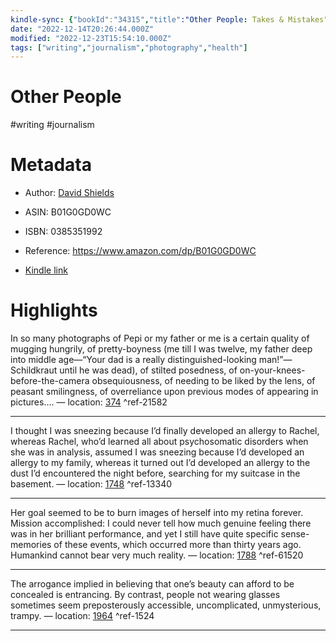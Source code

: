 ```yaml
---
kindle-sync: {"bookId":"34315","title":"Other People: Takes & Mistakes","author":"David Shields","asin":"B01G0GD0WC","lastAnnotatedDate":"2020-12-23","bookImageUrl":"https://m.media-amazon.com/images/I/91s3oyefvYL._SY160.jpg","highlightsCount":4}
date: "2022-12-14T20:26:44.000Z"
modified: "2022-12-23T15:54:10.000Z"
tags: ["writing","journalism","photography","health"]
---
```

# Other People

#writing #journalism 

# Metadata

* Author: [David Shields](https://www.amazon.com/David-Shields/e/B000APH64S/ref=dp_byline_cont_ebooks_1)

* ASIN: B01G0GD0WC

* ISBN: 0385351992

* Reference: <https://www.amazon.com/dp/B01G0GD0WC>

* [Kindle link](kindle://book?action=open&asin=B01G0GD0WC)

# Highlights

In so many photographs of Pepi or my father or me is a certain quality of mugging hungrily, of pretty-boyness (me till I was twelve, my father deep into middle age—“Your dad is a really distinguished-looking man!”—Schildkraut until he was dead), of stilted posedness, of on-your-knees-before-the-camera obsequiousness, of needing to be liked by the lens, of peasant smilingness, of overreliance upon previous modes of appearing in pictures…. — location: [374](kindle://book?action=open&asin=B01G0GD0WC&location=374) ^ref-21582

---

I thought I was sneezing because I’d finally developed an allergy to Rachel, whereas Rachel, who’d learned all about psychosomatic disorders when she was in analysis, assumed I was sneezing because I’d developed an allergy to my family, whereas it turned out I’d developed an allergy to the dust I’d encountered the night before, searching for my suitcase in the basement. — location: [1748](kindle://book?action=open&asin=B01G0GD0WC&location=1748) ^ref-13340

---

Her goal seemed to be to burn images of herself into my retina forever. Mission accomplished: I could never tell how much genuine feeling there was in her brilliant performance, and yet I still have quite specific sense-memories of these events, which occurred more than thirty years ago. Humankind cannot bear very much reality. — location: [1788](kindle://book?action=open&asin=B01G0GD0WC&location=1788) ^ref-61520

---

The arrogance implied in believing that one’s beauty can afford to be concealed is entrancing. By contrast, people not wearing glasses sometimes seem preposterously accessible, uncomplicated, unmysterious, trampy. — location: [1964](kindle://book?action=open&asin=B01G0GD0WC&location=1964) ^ref-1524

---
